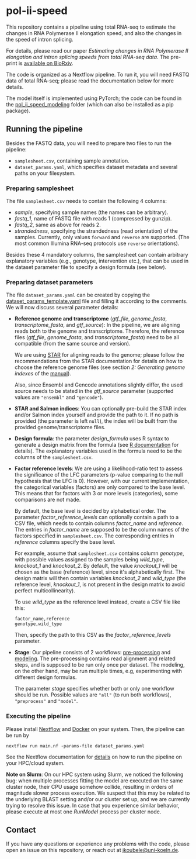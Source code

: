 # pol-ii-speed
This repository contains a pipeline using total RNA-seq to estimate the changes in RNA Polymerase II
elongation speed, and also the changes in the speed of intron splicing.

For details, please read our paper *Estimating changes in RNA Polymerase II
elongation and intron splicing speeds from total
RNA-seq data*. The pre-print is [available on BioRxiv](https://doi.org/10.1101/2025.08.24.672013).

The code is organized as a Nextflow pipeline. To run it, you will need FASTQ
data of total RNA-seq; please read the documentation below for more details.

The model itself is implemented using PyTorch; the code can be found in the [pol_ii_speed_modeling](pol_ii_speed_modeling) folder 
(which can also be installed as a pip package).

## Running the pipeline
Besides the FASTQ data, you will need to prepare two files to run the pipeline:
 * ```samplesheet.csv```, containing sample annotation.
 * ```dataset_params.yaml```, which specifies dataset metadata and several paths on your filesystem.

### Preparing samplesheet

The file ```samplesheet.csv``` needs to contain the following 4 columns: 
 * *sample*, specifying sample names (the names can be arbitrary).
 * *fastq_1*, name of FASTQ file with reads 1 (compressed by gunzip).
* *fastq_2*, same as above for reads 2.
* *strandedness*, specifying the strandedness (read orientation) of the samples. Currently, only values ```forward``` and ```reverse``` are supported.
  (The most common Illumina RNA-seq protocols use ```reverse``` orientations).

Besides these 4 mandatory columns, the samplesheet can contain arbitrary explanatory variables (e.g., genotype, intervention etc.), that can
be used in the dataset parameter file to specify a design formula (see below).

### Preparing dataset parameters

The file ```dataset_params.yaml``` can be created by copying the [dataset_params_template.yaml](dataset_params_template.yaml) file
and filling it according to the comments. We will now discuss several parameter details:

* **Reference genome and transcriptome** (*gtf_file*, *genome_fasta*, *transcriptome_fasta*, and *gtf_source*): In
the pipeline, we are aligning reads both to the genome and transcriptome. Therefore, the reference
files (*gtf_file*, *genome_fasta*, and *transcriptome_fasta*) need to be all compatible (from the same source and version).

  We are using [STAR](https://github.com/alexdobin/STAR) for aligning reads to the genome; please follow the recommendations
from the STAR documentation for details on how to choose the reference genome files 
(see section *2: Generating genome indexes* of the [manual](https://github.com/alexdobin/STAR/blob/master/doc/STARmanual.pdf)).

  Also, since Ensembl and Gencode annotations slightly differ, the used source needs to be stated in the *gtf_source* parameter 
(supported values are ```"ensembl"``` and ```"gencode"```).
* **STAR and Salmon indices**: You can optionally pre-build the STAR index and/or Salmon index yourself and provide the path to it. If no path
is provided (the parameter is left ```null```), the index will be built from the provided genome/transcriptome files.
* **Design formula**: the parameter *design_formula* uses R syntax to generate a design matrix from the formula (see [R documentation](https://www.rdocumentation.org/packages/stats/versions/3.6.2/topics/formula) for details).
The explanatory variables used in the formula need to be the columns of the ```samplesheet.csv```.
* **Factor reference levels**: We are using a likelihood-ratio test to assess the significance of the LFC parameters (p-value comparing to the null hypothesis that the LFC is 0). However, with our current implementation, the categorical variables (factors)
are only compared to the base level. This means that for factors with 3 or more levels (categories), some comparisons are not made.

  By default, the base level is decided by alphabetical order. The parameter *factor_reference_levels* can optionally contain a path to a CSV file,
which needs to contain columns *factor_name* and *reference*. The entries in *factor_name* are supposed to be the column names of the
factors specified in ```samplesheet.csv```. The corresponding entries in *reference* columns specify the base level.

  For example, assume that ```samplesheet.csv``` contains column *genotype*, with possible values assigned to the samples being *wild_type*, *knockout_1* and *knockout_2*.
By default, the value *knockout_1* will be chosen as the base (reference) level, since it's alphabetically first. The design matrix will then contain variables *knockout_2* and *wild_type* (the reference level, *knockout_1*, is not present in the design matrix to avoid perfect multicollinearity).

  To use *wild_type* as the reference level instead, create a CSV file like this:
  ```
  factor_name,reference
  genotype,wild_type
  ```
  Then, specify the path to this CSV as the *factor_reference_levels* parameter.

* **Stage**: Our pipeline consists of 2 workflows: [pre-processing](./workflows/preprocessing.nf) and [modeling](./workflows/modeling.nf).
The pre-processing contains read alignment and related steps, and is supposed to be
run only once per dataset. The modeling, on the other hand, may be run multiple times, e.g, experimenting with different
design formulas.

  The parameter *stage* specifies whether  both or only one workflow should be run. Possible values are 
```"all"``` (to run both workflows), ```"preprocess"``` and ```"model"```.

### Executing the pipeline

Please install [Nextflow](https://www.nextflow.io/) and [Docker](https://www.docker.com/) on your system.
Then, the pipeline can be run by
```commandline
nextflow run main.nf -params-file dataset_params.yaml
```
See the Nextflow documentation for [details](https://www.nextflow.io/docs/latest/executor.html) on how to run the pipeline on your HPC/cloud system.

**Note on Slurm**: On our HPC system using Slurm, we noticed the following bug: when multiple processes fitting the model are executed on the same cluster node,
their CPU usage somehow collide, resulting in orders of magnitude slower process execution. We suspect that this may be related to the
underlying BLAST setting and/or our cluster set up, and we are currently trying to resolve this issue. In case that you experience similar behavior, please
execute at most one *RunModel* process per cluster node.

## Contact
If you have any questions or experience any problems with the code,
please open an issue on this repository, or reach out at
[jkoubele@uni-koeln.de](mailto:jkoubele@uni-koeln.de).